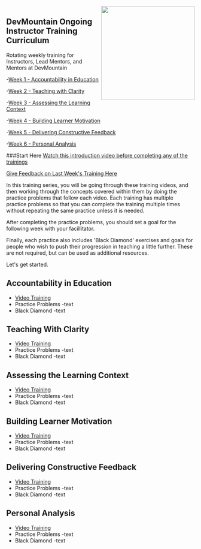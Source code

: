 <img src="https://devmounta.in/img/logowhiteblue.png" width="250" align="right">


## DevMountain Ongoing Instructor Training Curriculum
Rotating weekly training for Instructors, Lead Mentors, and Mentors at DevMountain


-[Week 1 - Accountability in Education](#week1)

-[Week 2 - Teaching with Clarity](#week2)

-[Week 3 - Assessing the Learning Context](#week3)

-[Week 4 - Building Learner Motivation](#week4)

-[Week 5 - Delivering Constructive Feedback](#week5)

-[Week 6 - Personal Analysis](#week6)

###Start Here
[Watch this introduction video before completing any of the trainings](http://youtube.com)

[Give Feedback on Last Week's Training Here](http://youtube.com)

In this training series, you will be going through these training videos, and then working through the concepts covered within them by doing the practice problems that follow each video. Each training has multiple practice problems so that you can complete the training multiple times without repeating the same practice unless it is needed.

After completing the practice problems, you should set a goal for the following week with your facillitator. 

Finally, each practice also includes 'Black Diamond' exercises and goals for people who wish to push their progression in teaching a little further. These are not required, but can be used as additional resources. 

Let's get started. 

## <a name="week1"></a> Accountability in Education
- [Video Training](http://youtube.com)
- Practice Problems
	-text
- Black Diamond
	-text

## <a name="week2"></a> Teaching With Clarity
- [Video Training](http://youtube.com)
- Practice Problems
	-text
- Black Diamond
	-text

## <a name="week3"></a> Assessing the Learning Context
- [Video Training](http://youtube.com)
- Practice Problems
	-text
- Black Diamond
	-text

## <a name="week4"></a> Building Learner Motivation
- [Video Training](http://youtube.com)
- Practice Problems
	-text
- Black Diamond
	-text

## <a name="week5"></a> Delivering Constructive Feedback
- [Video Training](http://youtube.com)
- Practice Problems
	-text
- Black Diamond
	-text

## <a name="week6"></a> Personal Analysis
- [Video Training](http://youtube.com)
- Practice Problems
	-text
- Black Diamond
	-text
